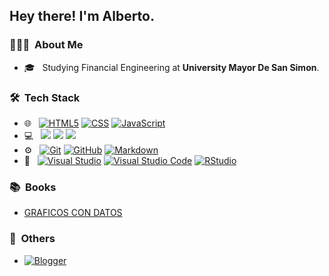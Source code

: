 <h2>Hey there! I'm Alberto.</h2>

<h3> 👨🏻‍💻 &nbsp;About Me </h3>

- 🎓 &nbsp; Studying Financial Engineering at **University Mayor De San Simon**.

<h3> 🛠 &nbsp;Tech Stack</h3>

- 🌐 &nbsp;
  [![HTML5](https://img.shields.io/badge/-HTML5-333333?style=flat&logo=HTML5)](#INICIO)
  [![CSS](https://img.shields.io/badge/-CSS-333333?style=flat&logo=CSS3&logoColor=1572B6)](#INICIO)
  [![JavaScript](https://img.shields.io/badge/-JavaScript-333333?style=flat&logo=javascript)](https://github.com/LASPUMSS)
- 💻 &nbsp;
  [![](https://www.tiobe.com/wp-content/themes/tiobe/tiobe-index/images/Python.png)](https://github.com/LASPUMSS)
  [![](https://www.tiobe.com/wp-content/themes/tiobe/tiobe-index/images/Visual_Basic.png)](https://github.com/LASPUMSS)
  [![](https://www.tiobe.com/wp-content/themes/tiobe/tiobe-index/images/R.png)](https://github.com/LASPUMSS)
- ⚙️ &nbsp;
  [![Git](https://img.shields.io/badge/-Git-333333?style=flat&logo=git)](https://github.com/LASPUMSS)
  [![GitHub](https://img.shields.io/badge/-GitHub-333333?style=flat&logo=github)](https://github.com/LASPUMSS)
  [![Markdown](https://img.shields.io/badge/-Markdown-333333?style=flat&logo=markdown)](https://github.com/LASPUMSS)
- 🔧 &nbsp;
  [![Visual Studio](https://img.shields.io/badge/Visual_Studio-5C2D91?style=for-the-badge&logo=visual%20studio&logoColor=white)](https://github.com/LASPUMSS)
  [![Visual Studio Code](https://img.shields.io/badge/Visual_Studio_Code-0078D4?style=for-the-badge&logo=visual%20studio%20code&logoColor=white)](https://github.com/LASPUMSS)
  [![RStudio](https://img.shields.io/badge/RStudio-75AADB?style=for-the-badge&logo=RStudio&logoColor=white)](https://github.com/LASPUMSS)

<h3> 📚 &nbsp;Books</h3>

- [GRAFICOS CON DATOS](https://laspumss.github.io/GRAFICOS-CON-DATOS/)

<h3> 📝 &nbsp;Others</h3>

- [![Blogger](https://img.shields.io/badge/Blogger-FF5722?style=for-the-badge&logo=blogger&logoColor=white)](https://www.blogger.com/profile/16844125043387300370)



